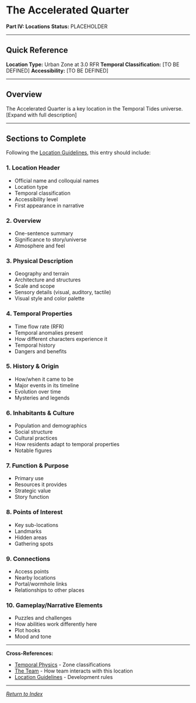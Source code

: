 # The Accelerated Quarter

**Part IV: Locations**
**Status:** PLACEHOLDER

---

## Quick Reference

**Location Type:** Urban Zone at 3.0 RFR
**Temporal Classification:** [TO BE DEFINED]
**Accessibility:** [TO BE DEFINED]

---

## Overview

The Accelerated Quarter is a key location in the Temporal Tides universe. [Expand with full description]

---

## Sections to Complete

Following the [Location Guidelines](../../.cursor/rules/locations-worldbuilding.mdc), this entry should include:

### 1. Location Header
- Official name and colloquial names
- Location type
- Temporal classification
- Accessibility level
- First appearance in narrative

### 2. Overview
- One-sentence summary
- Significance to story/universe
- Atmosphere and feel

### 3. Physical Description
- Geography and terrain
- Architecture and structures
- Scale and scope
- Sensory details (visual, auditory, tactile)
- Visual style and color palette

### 4. Temporal Properties
- Time flow rate (RFR)
- Temporal anomalies present
- How different characters experience it
- Temporal history
- Dangers and benefits

### 5. History & Origin
- How/when it came to be
- Major events in its timeline
- Evolution over time
- Mysteries and legends

### 6. Inhabitants & Culture
- Population and demographics
- Social structure
- Cultural practices
- How residents adapt to temporal properties
- Notable figures

### 7. Function & Purpose
- Primary use
- Resources it provides
- Strategic value
- Story function

### 8. Points of Interest
- Key sub-locations
- Landmarks
- Hidden areas
- Gathering spots

### 9. Connections
- Access points
- Nearby locations
- Portal/wormhole links
- Relationships to other places

### 10. Gameplay/Narrative Elements
- Puzzles and challenges
- How abilities work differently here
- Plot hooks
- Mood and tone

---

**Cross-References:**
- [Temporal Physics](../../01_UniverseFundamentals/02_TemporalPhysics.md) - Zone classifications
- [The Team](../../05_Factions/TheTeam.md) - How team interacts with this location
- [Location Guidelines](../../.cursor/rules/locations-worldbuilding.mdc) - Development rules

---

*[Return to Index](../../00_INDEX.md)*
